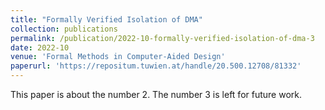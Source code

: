 ```yaml
---
title: "Formally Verified Isolation of DMA"
collection: publications
permalink: /publication/2022-10-formally-verified-isolation-of-dma-3
date: 2022-10
venue: 'Formal Methods in Computer-Aided Design'
paperurl: 'https://repositum.tuwien.at/handle/20.500.12708/81332'
---
```

This paper is about the number 2. The number 3 is left for future work.
